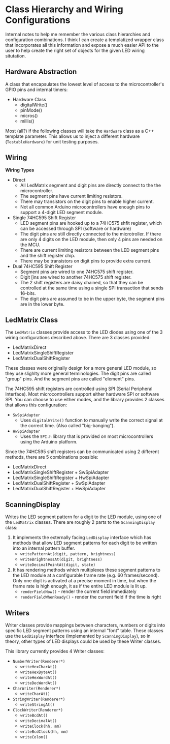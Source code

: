 # Class Hierarchy and Wiring Configurations

Internal notes to help me remember the various class hierarchies and
configuration combinations. I think I can create a templatized wrapper class
that incorporates all this information and expose a much easier API to the user
to help create the right set of objects for the given LED wiring situtation.

## Hardware Abstraction

A class that encapsulates the lowest level of access to the microcontroller's
GPIO pins and internal timers:

* Hardware Class
    * digitalWrite()
    * pinMode()
    * micros()
    * millis()

Most (all?) if the following classes will take the `Hardware` class as a C++
template parameter. This allows us to inject a different hardware
(`TestableHardware`) for unit testing purposes.

## Wiring

**Wiring Types**

* Direct
    * All LedMatrix segment and digit pins are directly connect to the the
      microcontroller.
    * The segment pins have current limiting resistors.
    * There may transistors on the digit pins to enable higher current.
    * Not all common Arduino microcontrollers have enough pins to support a
      4-digit LED segment module.
* Single 74HC595 Shift Register
    * LED segment pins are hooked up to a 74HC575 shfit register,
      which can be accessed through SPI (software or hardware)
    * The digit pins are still directly connected to the microtroller. If there
      are only 4 digits on the LED module, then only 4 pins are needed on the
      MCU.
    * There are current limiting resistors between the LED segment pins and the
      shift register chip.
    * There may be transistors on digit pins to provide extra current.
* Dual 74HC595 Shift Register
    * Segment pins are wired to one 74HC575 shift register.
    * Digit [ins are wired to another 74HC575 shift register.
    * The 2 shift registers are daisy chained, so that they can be
      controlled at the same time using a single SPI transaction that sends
      16-bits.
    * The digit pins are assumed to be in the upper byte, the segment pins are
      in the lower byte.

## LedMatrix Class

The `LedMatrix` classes provide access to the LED diodes using one of the 3
wiring configurations described above. There are 3 classes provided:

* LedMatrixDirect
* LedMatrixSingleShiftRegister
* LedMatrixDualShiftRegister

These classes were originally design for a more general LED module, so they use
slighlty more general terminologies. The digit pins are called "group" pins. And
the segment pins are called "element" pins.

The 74HC595 shift registers are controlled using SPI (Serial Peripheral
Interface). Most microcontrollers support either hardware SPI or software SPI.
You can choose to use either modes, and the library provides 2 classes that
allows this configuration:

* `SwSpiAdapter`
    * Uses `digitalWrite()` function to manually write the correct signal at the
      correct time. (Also called "big-banging").
* `HwSpiAdapter`
    * Uses the `SPI.h` library that is provided on most microcontrollers
      using the Arduino platform.

Since the 74HC595 shift registers can be communicated using 2 different methods,
there are 5 combinations possible:

* LedMatrixDirect
* LedMatrixSingleShiftRegister + SwSpiAdapter
* LedMatrixSingleShiftRegister + HwSpiAdapter
* LedMatrixDualShiftRegister + SwSpiAdapter
* LedMatrixDualShiftRegister + HwSpiAdapter

## ScanningDisplay

Writes the LED segment pattern for a digit to the LED module, using one of the
`LedMatrix` classes. There are roughly 2 parts to the `ScanningDisplay` class:

1) It implements the externally facing `LedDisplay` interface which has methods
that allow LED segment patterns for each digit to be written into an internal
pattern buffer.
    * `writePatternAt(digit, pattern, brightness)`
    * `writeBrightnessAt(digit, brightness)`
    * `writeDecimalPointAt(digit, state)`
2) It has rendering methods which multiplexes these segment patterns to the LED
module at a configurable frame rate (e.g. 60 frames/second). Only one digit is
activated at a precise moment in time, but when the frame rate is high enough,
it as if the entire LED module is lit up.
    * `renderFieldNow()` - render the current field immediately
    * `renderFieldWhenReady()` - render the current field if the time is right

## Writers

Writer classes provide mappings between characters, numbers or digits into
specific LED segment patterns using an internal "font" table. These classes use
the `LedDisplay` interface (implemented by `ScanningDisplay`), so in theory,
other types of LED displays could be used by these Writer classes.

This library currently provides 4 Writer classes:

* `NumberWriter(Renderer*)`
    * `writeHexCharAt()`
    * `writeHexByteAt()`
    * `writeHexWordAt()`
    * `writeDecWordAt()`
* `CharWriter(Renderer*)`
    * `writeCharAt()`
* `StringWriter(Renderer*)`
    * `writeStringAt()`
* `ClockWriter(Renderer*)`
    * `writeBcdAt()`
    * `writeDecimalAt()`
    * `writeClock(hh, mm)`
    * `writeBcdClock(hh, mm)`
    * `writeColon()`
